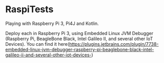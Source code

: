 # RaspiTests
Playing with Raspberry Pi 3, Pi4J and Kotlin.

Deploy each in Raspberry Pi 3, using Embedded Linux JVM Debugger (Raspberry Pi, BeagleBone Black, Intel Galileo II, and several other IoT Devices). You can find it here(https://plugins.jetbrains.com/plugin/7738-embedded-linux-jvm-debugger-raspberry-pi-beaglebone-black-intel-galileo-ii-and-several-other-iot-devices-)
